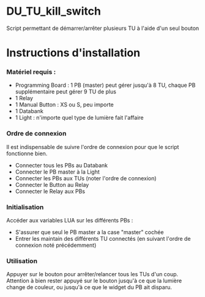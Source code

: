 # DU_TU_kill_switch
Script permettant de démarrer/arrêter plusieurs TU à l'aide d'un seul bouton
# Instructions d'installation
### Matériel requis :
- Programming Board : 1 PB (master) peut gérer jusqu'à 8 TU, chaque PB supplémentaire peut gérer 9 TU de plus
- 1 Relay
- 1 Manual Button : XS ou S, peu importe
- 1 Databank
- 1 Light : n'importe quel type de lumière fait l'affaire
### Ordre de connexion
Il est indispensable de suivre l'ordre de connexion pour que le script fonctionne bien.
- Connecter tous les PBs au Databank
- Connecter le PB master à la Light
- Connecter les PBs aux TUs (noter l'ordre de connexion)
- Connecter le Button au Relay
- Connecter le Relay aux PBs
### Initialisation
Accéder aux variables LUA sur les différents PBs :
- S'assurer que seul le PB master a la case "master" cochée
- Entrer les maintain des différents TU connectés (en suivant l'ordre de connexion noté précédemment)
### Utilisation
Appuyer sur le bouton pour arrêter/relancer tous les TUs d'un coup.
Attention à bien rester appuyé sur le bouton jusqu'à ce que la lumière change de couleur, ou jusqu'à ce que le widget du PB ait disparu.
